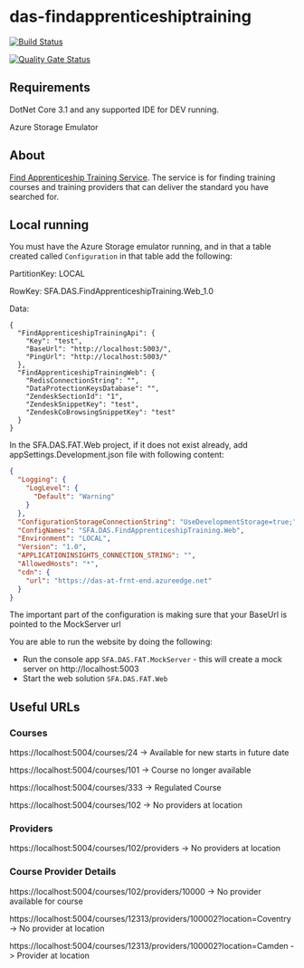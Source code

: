 # das-findapprenticeshiptraining


[![Build Status](https://sfa-gov-uk.visualstudio.com/Digital%20Apprenticeship%20Service/_apis/build/status/SkillsFundingAgency.das-findapprenticeshiptraining?branchName=master)](https://sfa-gov-uk.visualstudio.com/Digital%20Apprenticeship%20Service/_build/latest?definitionId=2181&branchName=master)

[![Quality Gate Status](https://sonarcloud.io/api/project_badges/measure?project=SkillsFundingAgency_das-findapprenticeshiptraining&metric=alert_status)](https://sonarcloud.io/dashboard?id=SkillsFundingAgency_das-findapprenticeshiptraining)

## Requirements

DotNet Core 3.1 and any supported IDE for DEV running.

Azure Storage Emulator

## About

[Find Apprenticeship Training Service](https://findapprenticeshiptraining.apprenticeships.education.gov.uk/). The service is for finding training courses and training providers that can deliver the standard you have searched for. 

## Local running

You must have the Azure Storage emulator running, and in that a table created called `Configuration` in that table add the following:

PartitionKey: LOCAL

RowKey: SFA.DAS.FindApprenticeshipTraining.Web_1.0

Data:
```
{
  "FindApprenticeshipTrainingApi": {
    "Key": "test",
    "BaseUrl": "http://localhost:5003/",
    "PingUrl": "http://localhost:5003/"
  },
  "FindApprenticeshipTrainingWeb": {
    "RedisConnectionString": "",
    "DataProtectionKeysDatabase": "",
    "ZendeskSectionId": "1",
    "ZendeskSnippetKey": "test",
    "ZendeskCoBrowsingSnippetKey": "test"
  }
}
```

In the SFA.DAS.FAT.Web project, if it does not exist already, add appSettings.Development.json file with following content:
```json
{
  "Logging": {
    "LogLevel": {
      "Default": "Warning"
    }
  },
  "ConfigurationStorageConnectionString": "UseDevelopmentStorage=true;",
  "ConfigNames": "SFA.DAS.FindApprenticeshipTraining.Web",
  "Environment": "LOCAL",
  "Version": "1.0",
  "APPLICATIONINSIGHTS_CONNECTION_STRING": "",
  "AllowedHosts": "*",
  "cdn": {
    "url": "https://das-at-frnt-end.azureedge.net"
  }
}
```


The important part of the configuration is making sure that your BaseUrl is pointed to the MockServer url

You are able to run the website by doing the following:
* Run the console app ```SFA.DAS.FAT.MockServer``` - this will create a mock server on http://localhost:5003
* Start the web solution ```SFA.DAS.FAT.Web```


## Useful URLs


### Courses
https://localhost:5004/courses/24 -> Available for new starts in future date

https://localhost:5004/courses/101 -> Course no longer available

https://localhost:5004/courses/333 -> Regulated Course

https://localhost:5004/courses/102 -> No providers at location

### Providers
https://localhost:5004/courses/102/providers -> No providers at location

### Course Provider Details
https://localhost:5004/courses/102/providers/10000 -> No provider available for course

https://localhost:5004/courses/12313/providers/100002?location=Coventry -> No provider at location

https://localhost:5004/courses/12313/providers/100002?location=Camden -> Provider at location
